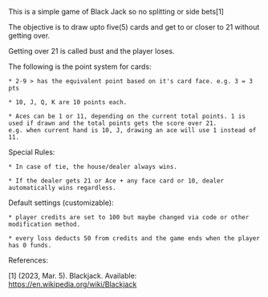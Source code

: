 This is a simple game of Black Jack so no splitting or side bets[1]

The objective is to draw upto five(5) cards and get to or closer to 21 without getting over.

Getting over 21 is called bust and the player loses.

The following is the point system for cards:

    * 2-9 > has the equivalent point based on it's card face. e.g. 3 = 3 pts

    * 10, J, Q, K are 10 points each.

    * Aces can be 1 or 11, depending on the current total points. 1 is used if drawn and the total points gets the score over 21.
    e.g. when current hand is 10, J, drawing an ace will use 1 instead of 11.

Special Rules:

    * In case of tie, the house/dealer always wins.

    * If the dealer gets 21 or Ace + any face card or 10, dealer automatically wins regardless.

Default settings (customizable):

    * player credits are set to 100 but maybe changed via code or other modification method.

    * every loss deducts 50 from credits and the game ends when the player has 0 funds.

References:

[1] (2023, Mar. 5). Blackjack. Available: https://en.wikipedia.org/wiki/Blackjack